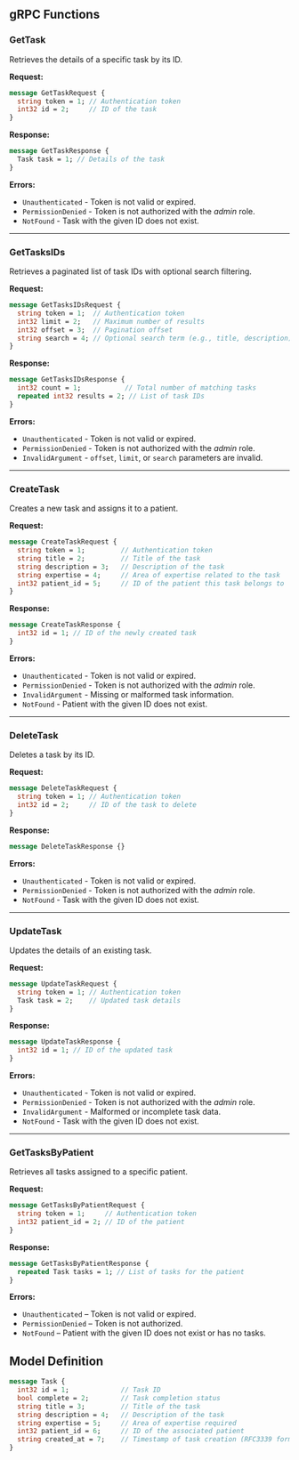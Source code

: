 ## gRPC Functions

### GetTask

Retrieves the details of a specific task by its ID.

**Request:**

```protobuf
message GetTaskRequest {
  string token = 1; // Authentication token
  int32 id = 2;     // ID of the task
}
```

**Response:**

```protobuf
message GetTaskResponse {
  Task task = 1; // Details of the task
}
```

**Errors:**

- `Unauthenticated` - Token is not valid or expired.
- `PermissionDenied` - Token is not authorized with the *admin* role.
- `NotFound` - Task with the given ID does not exist.

---

### GetTasksIDs

Retrieves a paginated list of task IDs with optional search filtering.

**Request:**

```protobuf
message GetTasksIDsRequest {
  string token = 1;  // Authentication token
  int32 limit = 2;   // Maximum number of results
  int32 offset = 3;  // Pagination offset
  string search = 4; // Optional search term (e.g., title, description)
}
```

**Response:**

```protobuf
message GetTasksIDsResponse {
  int32 count = 1;           // Total number of matching tasks
  repeated int32 results = 2; // List of task IDs
}
```

**Errors:**

- `Unauthenticated` - Token is not valid or expired.
- `PermissionDenied` - Token is not authorized with the *admin* role.
- `InvalidArgument` - `offset`, `limit`, or `search` parameters are invalid.

---

### CreateTask

Creates a new task and assigns it to a patient.

**Request:**

```protobuf
message CreateTaskRequest {
  string token = 1;         // Authentication token
  string title = 2;         // Title of the task
  string description = 3;   // Description of the task
  string expertise = 4;     // Area of expertise related to the task
  int32 patient_id = 5;     // ID of the patient this task belongs to
}
```

**Response:**

```protobuf
message CreateTaskResponse {
  int32 id = 1; // ID of the newly created task
}
```

**Errors:**

- `Unauthenticated` - Token is not valid or expired.
- `PermissionDenied` - Token is not authorized with the *admin* role.
- `InvalidArgument` - Missing or malformed task information.
- `NotFound` - Patient with the given ID does not exist.

---

### DeleteTask

Deletes a task by its ID.

**Request:**

```protobuf
message DeleteTaskRequest {
  string token = 1; // Authentication token
  int32 id = 2;     // ID of the task to delete
}
```

**Response:**

```protobuf
message DeleteTaskResponse {}
```

**Errors:**

- `Unauthenticated` - Token is not valid or expired.
- `PermissionDenied` - Token is not authorized with the *admin* role.
- `NotFound` - Task with the given ID does not exist.

---

### UpdateTask

Updates the details of an existing task.

**Request:**

```protobuf
message UpdateTaskRequest {
  string token = 1; // Authentication token
  Task task = 2;    // Updated task details
}
```

**Response:**

```protobuf
message UpdateTaskResponse {
  int32 id = 1; // ID of the updated task
}
```

**Errors:**

- `Unauthenticated` - Token is not valid or expired.
- `PermissionDenied` - Token is not authorized with the *admin* role.
- `InvalidArgument` - Malformed or incomplete task data.
- `NotFound` - Task with the given ID does not exist.

---
### GetTasksByPatient

Retrieves all tasks assigned to a specific patient.

**Request:**

```protobuf
message GetTasksByPatientRequest {
  string token = 1;     // Authentication token
  int32 patient_id = 2; // ID of the patient
}
```

**Response:**

```protobuf
message GetTasksByPatientResponse {
  repeated Task tasks = 1; // List of tasks for the patient
}
```

**Errors:**
- `Unauthenticated` – Token is not valid or expired.
- `PermissionDenied` – Token is not authorized.
- `NotFound` – Patient with the given ID does not exist or has no tasks.

## Model Definition

```protobuf
message Task {
  int32 id = 1;             // Task ID
  bool complete = 2;        // Task completion status
  string title = 3;         // Title of the task
  string description = 4;   // Description of the task
  string expertise = 5;     // Area of expertise required
  int32 patient_id = 6;     // ID of the associated patient
  string created_at = 7;    // Timestamp of task creation (RFC3339 format)
}
```
